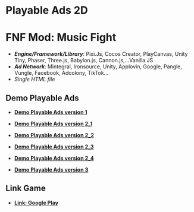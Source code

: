 # Playable Ads 2D

# FNF Mod: Music Fight

- **_Engine/Framework/Library_**: Pixi.Js, Cocos Creator, PlayCanvas, Unity Tiny, Phaser, Three.js, Babylon.js, Cannon.js,...Vanilla JS
- **_Ad Network_**: Mintegral, Ironsource, Unity, Applovin, Google, Pangle, Vungle, Facebook, Adcolony, TikTok...
- _Single HTML file_

## Demo Playable Ads

- [**Demo Playable Ads version 1**](https://kidcry0x.github.io/Playable-Ads_FNF-Draw-Puzzle/FNF_V1/)

- [**Demo Playable Ads version 2_1**](https://kidcry0x.github.io/Playable-Ads_FNF-Draw-Puzzle/FNF_V2/FNFDrawNOPLAYFREE_FAIL/)

- [**Demo Playable Ads version 2_2**](https://kidcry0x.github.io/Playable-Ads_FNF-Draw-Puzzle/FNF_V2/FNFDrawNOPLAYFREE_WIN/)

- [**Demo Playable Ads version 2_3**](https://kidcry0x.github.io/Playable-Ads_FNF-Draw-Puzzle/FNF_V2/FNFDrawPLAYFREE_FAIL/)

- [**Demo Playable Ads version 2_4**](https://kidcry0x.github.io/Playable-Ads_FNF-Draw-Puzzle/FNF_V2/FNFDrawPLAYFREE_WIN/)

- [**Demo Playable Ads version 3**](https://kidcry0x.github.io/Playable-Ads_FNF-Draw-Puzzle/FNF_V3/)

## Link Game

- [**Link: Google Play**](https://play.google.com/store/apps/details?id=com.abi.fnf.musicbattle)
<!-- - [**Link: App Store**](https://apps.apple.com/app/id1572248833) -->
